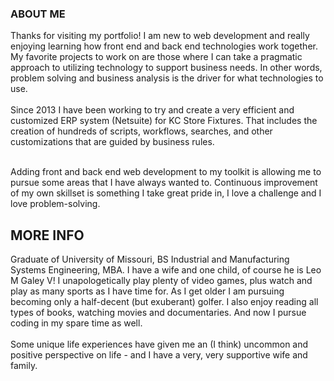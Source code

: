 ### ABOUT ME

Thanks for visiting my portfolio!  I am new to web development and really enjoying learning how front end and back end technologies work together.  My favorite projects to work on are those where I can take a pragmatic approach to utilizing technology to support business needs.  In other words, problem solving and business analysis is the driver for what technologies to use.<br><br>Since 2013 I have been working to try and create a very efficient and customized ERP system (Netsuite) for KC Store Fixtures.  That includes the creation of hundreds of scripts, workflows, searches, and other customizations that are guided by business rules. <br> <br>

Adding front and back end web development to my toolkit is allowing me to pursue some areas that I have always wanted to.  Continuous improvement of my own skillset is something I take great pride in, I love a challenge and I love problem-solving.   


## MORE INFO

Graduate of University of Missouri, BS Industrial and Manufacturing Systems Engineering, MBA.  I have a wife and one child, of course he is Leo M Galey V!  I unapologetically play plenty of video games, plus watch and play as many sports as I have time for.  As I get older I am pursuing becoming only a half-decent (but exuberant) golfer.  I also enjoy reading all types of books, watching movies and documentaries. And now I pursue coding in my spare time as well. <br><br>  Some unique life experiences have given me an (I think) uncommon and positive perspective on life - and I have a very, very supportive wife and family. 